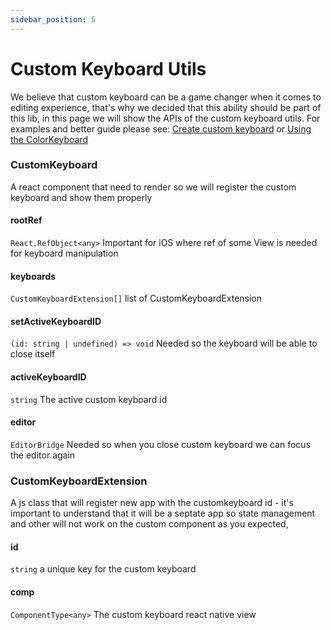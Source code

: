 ```yaml
---
sidebar_position: 5
---
```


# Custom Keyboard Utils

We believe that custom keyboard can be a game changer when it comes to editing experience, that's why we decided that this ability should be part of this lib, in this page we will show the APIs of the custom keyboard utils.
For examples and better guide please see: [Create custom keyboard](../examples/customKeyboard) or [Using the ColorKeyboard](../examples/colorKeyboard)

### CustomKeyboard

A react component that need to render so we will register the custom keyboard and show them properly

#### rootRef

`React.RefObject<any>`
Important for iOS where ref of some View is needed for keyboard manipulation

#### keyboards

`CustomKeyboardExtension[]`
list of CustomKeyboardExtension

#### setActiveKeyboardID

`(id: string | undefined) => void`
Needed so the keyboard will be able to close itself

#### activeKeyboardID

`string`
The active custom keyboard id

#### editor

`EditorBridge`
Needed so when you close custom keyboard we can focus the editor again

### CustomKeyboardExtension

A js class that will register new app with the customkeyboard id - it's important to understand that it will be a septate app so state management and other will not work on the custom component as you expected,

#### id

`string`
a unique key for the custom keyboard

#### comp

`ComponentType<any>`
The custom keyboard react native view
